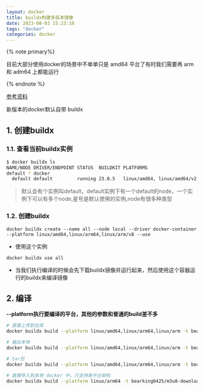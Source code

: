```yaml
---
layout: docker
title: buildx构建多版本镜像
date: 2023-08-03 15:23:18
tags: "docker"
categories: docker
---
```


{% note primary%}

目前大部分使用docker的场景中不单单只是 amd64 平台了有时我们需要再 arm 和 adm64 上都能运行

{% endnote %}

<!--more-->

[参考资料](http://blog.naturelr.cc/2023/06/16/%E4%BD%BF%E7%94%A8buildx%E7%BC%96%E8%AF%91%E5%A4%9A%E5%B9%B3%E5%8F%B0%E9%95%9C%E5%83%8F/)

新版本的docker默认自带 buildx

## 1. 创建buildx

### 1.1. 查看当前buildx实例

```sh
$ docker buildx ls
NAME/NODE DRIVER/ENDPOINT STATUS  BUILDKIT PLATFORMS
default * docker
  default default         running 23.0.5   linux/amd64, linux/amd64/v2, linux/amd64/v3, linux/386
```

> 默认会有个实例叫default，default实例下有一个default的node，一个实例下可以有多个node,星号是默认使用的实例,node有很多种类型

### 1.2. 创建buildx

```shell
docker buildx create --name all --node local --driver docker-container --platform linux/amd64,linux/arm64,linux/arm/v8 --use
```

- 使用这个实例

```shell
docker buildx use all
```

- 当我们执行编译的时候会先下载buildx镜像并运行起来，然后使用这个容器运行的buildx来编译镜像

## 2. 编译

**--platform执行要编译的平台，其他的参数和普通的build差不多**

```sh
# 直接上传到仓库
docker buildx build --platform linux/amd64,linux/arm64,linux/arm -t bearking0425/m3u8-downloader -o type=registry .

# 输出本地
docker buildx build --platform linux/amd64,linux/arm64,linux/arm -t bearking0425/m3u8-downloader -o type=local,dest=./output .

# tar包
docker buildx build --platform linux/amd64,linux/arm64,linux/arm -t bearking0425/m3u8-downloader --output type=tar,dest=./output.tar .

# 直接导入到本地 docker 中，只支持单平台架构
docker buildx build --platform linux/arm64 -t bearking0425/m3u8-downloader --load . 
```